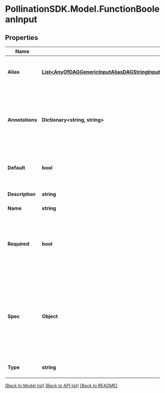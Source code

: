 
# PollinationSDK.Model.FunctionBooleanInput

## Properties

Name | Type | Description | Notes
------------ | ------------- | ------------- | -------------
**Alias** | [**List&lt;AnyOfDAGGenericInputAliasDAGStringInputAliasDAGIntegerInputAliasDAGNumberInputAliasDAGBooleanInputAliasDAGFolderInputAliasDAGFileInputAliasDAGPathInputAliasDAGArrayInputAliasDAGJSONObjectInputAliasDAGLinkedInputAlias&gt;**](AnyOfDAGGenericInputAliasDAGStringInputAliasDAGIntegerInputAliasDAGNumberInputAliasDAGBooleanInputAliasDAGFolderInputAliasDAGFileInputAliasDAGPathInputAliasDAGArrayInputAliasDAGJSONObjectInputAliasDAGLinkedInputAlias.md) | A list of aliases for this input in different platforms. | [optional] 
**Annotations** | **Dictionary&lt;string, string&gt;** | An optional dictionary to add annotations to inputs. These annotations will be used by the client side libraries. | [optional] 
**Default** | **bool** | Default value to use for an input if a value was not supplied. | [optional] 
**Description** | **string** | Optional description for input. | [optional] 
**Name** | **string** | Input name. | 
**Required** | **bool** | A field to indicate if this input is required. This input needs to be set explicitly even when a default value is provided. | [optional] [default to false]
**Spec** | **Object** | An optional JSON Schema specification to validate the input value. You can use validate_spec method to validate a value against the spec. | [optional] 
**Type** | **string** |  | [optional] [readonly] [default to "FunctionBooleanInput"]

[[Back to Model list]](../README.md#documentation-for-models)
[[Back to API list]](../README.md#documentation-for-api-endpoints)
[[Back to README]](../README.md)

